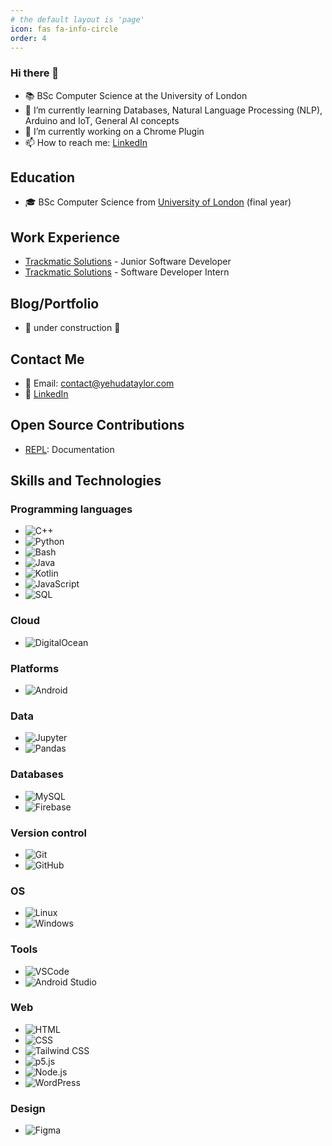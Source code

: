 ```yaml
---
# the default layout is 'page'
icon: fas fa-info-circle
order: 4
---
```


### Hi there 👋
- 📚 BSc Computer Science at the University of London
- 🌱 I’m currently learning Databases, Natural Language Processing (NLP), Arduino and IoT, General AI concepts
- 🔭 I’m currently working on a Chrome Plugin
- 📫 How to reach me: [LinkedIn](https://www.linkedin.com/in/yehuda-taylor/)

## Education
- 🎓 BSc Computer Science from [University of London](https://www.london.ac.uk/) (final year)

## Work Experience
- [Trackmatic Solutions](https://trackmatic.co.za/) - Junior Software Developer
- [Trackmatic Solutions](https://trackmatic.co.za/) - Software Developer Intern


## Blog/Portfolio
- 📒 under construction 🚧

## Contact Me
- 📧 Email: contact@yehudataylor.com
- 💼 [LinkedIn](https://www.linkedin.com/in/yehuda-taylor/)

## Open Source Contributions
- [REPL](https://github.com/world-class/REPL): Documentation


## Skills and Technologies
<!-- badge source: https://ileriayo.github.io/markdown-badges/ -->

### Programming languages

- ![C++](https://img.shields.io/badge/C++-00599C?style=for-the-badge&logo=c%2B%2B&logoColor=white)
- ![Python](https://img.shields.io/badge/Python-3776AB?style=for-the-badge&logo=python&logoColor=white)
- ![Bash](https://img.shields.io/badge/Bash-4EAA25?style=for-the-badge&logo=gnu-bash&logoColor=white)
- ![Java](https://img.shields.io/badge/Java-007396?style=for-the-badge&logo=java&logoColor=white)
- ![Kotlin](https://img.shields.io/badge/Kotlin-0095D5?style=for-the-badge&logo=kotlin&logoColor=white)
- ![JavaScript](https://img.shields.io/badge/JavaScript-F7DF1E?style=for-the-badge&logo=javascript&logoColor=black)
- ![SQL](https://img.shields.io/badge/SQL-4479A1?style=for-the-badge&logo=sql&logoColor=white)

### Cloud
- ![DigitalOcean](https://img.shields.io/badge/DigitalOcean-%230167ff.svg?style=for-the-badge&logo=digitalOcean&logoColor=white)

### Platforms
- ![Android](https://img.shields.io/badge/Android-3DDC84?style=for-the-badge&logo=android&logoColor=white)

### Data
- ![Jupyter](https://img.shields.io/badge/Jupyter-F37626?style=for-the-badge&logo=jupyter&logoColor=white)
- ![Pandas](https://img.shields.io/badge/Pandas-150458?style=for-the-badge&logo=pandas&logoColor=white)

### Databases
- ![MySQL](https://img.shields.io/badge/MySQL-4479A1?style=for-the-badge&logo=mysql&logoColor=white)
- ![Firebase](https://img.shields.io/badge/Firebase-039BE5?style=for-the-badge&logo=Firebase&logoColor=white)


### Version control
- ![Git](https://img.shields.io/badge/Git-F05032?style=for-the-badge&logo=git&logoColor=white)
- ![GitHub](https://img.shields.io/badge/GitHub-181717?style=for-the-badge&logo=github&logoColor=white)

### OS
- ![Linux](https://img.shields.io/badge/Linux-FCC624?style=for-the-badge&logo=linux&logoColor=black)
- ![Windows](https://img.shields.io/badge/Windows-0078D6?style=for-the-badge&logo=windows&logoColor=white)

### Tools
- ![VSCode](https://img.shields.io/badge/VSCode-007ACC?style=for-the-badge&logo=visual-studio-code&logoColor=white)
- ![Android Studio](https://img.shields.io/badge/Android%20Studio-3DDC84.svg?style=for-the-badge&logo=android-studio&logoColor=white)

### Web
- ![HTML](https://img.shields.io/badge/HTML-E34F26?style=for-the-badge&logo=html5&logoColor=white)
- ![CSS](https://img.shields.io/badge/CSS-1572B6?style=for-the-badge&logo=css3&logoColor=white)
- ![Tailwind CSS](https://img.shields.io/badge/Tailwind_CSS-38B2AC?style=for-the-badge&logo=tailwind-css&logoColor=white)
- ![p5.js](https://img.shields.io/badge/p5.js-ED225D?style=for-the-badge&logo=p5.js&logoColor=white)
- ![Node.js](https://img.shields.io/badge/-Node.js-339933?style=for-the-badge&logo=node.js&logoColor=white)
- ![WordPress](https://img.shields.io/badge/WordPress-21759B?style=for-the-badge&logo=wordpress&logoColor=white)

### Design
- ![Figma](https://img.shields.io/badge/Figma-F24E1E?style=for-the-badge&logo=figma&logoColor=white)